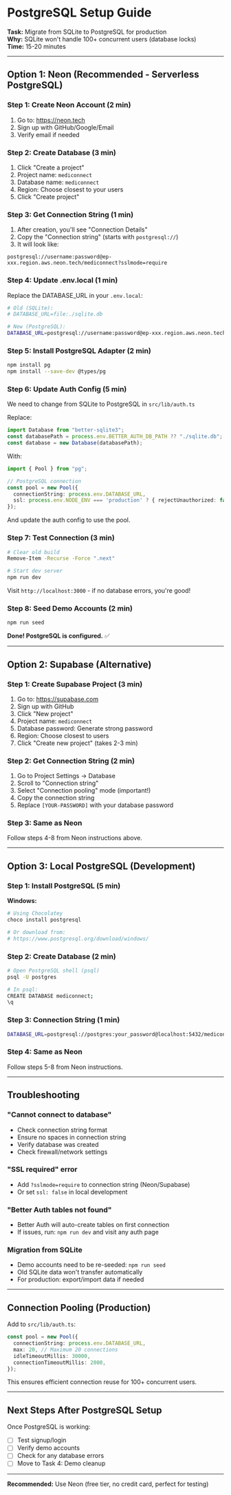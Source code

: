 # PostgreSQL Setup Guide

**Task:** Migrate from SQLite to PostgreSQL for production  
**Why:** SQLite won't handle 100+ concurrent users (database locks)  
**Time:** 15-20 minutes

---

## Option 1: Neon (Recommended - Serverless PostgreSQL)

### Step 1: Create Neon Account (2 min)
1. Go to: https://neon.tech
2. Sign up with GitHub/Google/Email
3. Verify email if needed

### Step 2: Create Database (3 min)
1. Click "Create a project"
2. Project name: `mediconnect`
3. Database name: `mediconnect`
4. Region: Choose closest to your users
5. Click "Create project"

### Step 3: Get Connection String (1 min)
1. After creation, you'll see "Connection Details"
2. Copy the "Connection string" (starts with `postgresql://`)
3. It will look like:
```
postgresql://username:password@ep-xxx.region.aws.neon.tech/mediconnect?sslmode=require
```

### Step 4: Update .env.local (1 min)
Replace the DATABASE_URL in your `.env.local`:

```bash
# Old (SQLite):
# DATABASE_URL=file:./sqlite.db

# New (PostgreSQL):
DATABASE_URL=postgresql://username:password@ep-xxx.region.aws.neon.tech/mediconnect?sslmode=require
```

### Step 5: Install PostgreSQL Adapter (2 min)
```bash
npm install pg
npm install --save-dev @types/pg
```

### Step 6: Update Auth Config (5 min)
We need to change from SQLite to PostgreSQL in `src/lib/auth.ts`

Replace:
```typescript
import Database from "better-sqlite3";
const databasePath = process.env.BETTER_AUTH_DB_PATH ?? "./sqlite.db";
const database = new Database(databasePath);
```

With:
```typescript
import { Pool } from "pg";

// PostgreSQL connection
const pool = new Pool({
  connectionString: process.env.DATABASE_URL,
  ssl: process.env.NODE_ENV === 'production' ? { rejectUnauthorized: false } : false,
});
```

And update the auth config to use the pool.

### Step 7: Test Connection (3 min)
```bash
# Clear old build
Remove-Item -Recurse -Force ".next"

# Start dev server
npm run dev
```

Visit `http://localhost:3000` - if no database errors, you're good!

### Step 8: Seed Demo Accounts (2 min)
```bash
npm run seed
```

**Done! PostgreSQL is configured.** ✅

---

## Option 2: Supabase (Alternative)

### Step 1: Create Supabase Project (3 min)
1. Go to: https://supabase.com
2. Sign up with GitHub
3. Click "New project"
4. Project name: `mediconnect`
5. Database password: Generate strong password
6. Region: Choose closest to users
7. Click "Create new project" (takes 2-3 min)

### Step 2: Get Connection String (2 min)
1. Go to Project Settings → Database
2. Scroll to "Connection string"
3. Select "Connection pooling" mode (important!)
4. Copy the connection string
5. Replace `[YOUR-PASSWORD]` with your database password

### Step 3: Same as Neon
Follow steps 4-8 from Neon instructions above.

---

## Option 3: Local PostgreSQL (Development)

### Step 1: Install PostgreSQL (5 min)
**Windows:**
```powershell
# Using Chocolatey
choco install postgresql

# Or download from:
# https://www.postgresql.org/download/windows/
```

### Step 2: Create Database (2 min)
```bash
# Open PostgreSQL shell (psql)
psql -U postgres

# In psql:
CREATE DATABASE mediconnect;
\q
```

### Step 3: Connection String (1 min)
```bash
DATABASE_URL=postgresql://postgres:your_password@localhost:5432/mediconnect
```

### Step 4: Same as Neon
Follow steps 5-8 from Neon instructions.

---

## Troubleshooting

### "Cannot connect to database"
- Check connection string format
- Ensure no spaces in connection string
- Verify database was created
- Check firewall/network settings

### "SSL required" error
- Add `?sslmode=require` to connection string (Neon/Supabase)
- Or set `ssl: false` in local development

### "Better Auth tables not found"
- Better Auth will auto-create tables on first connection
- If issues, run: `npm run dev` and visit any auth page

### Migration from SQLite
- Demo accounts need to be re-seeded: `npm run seed`
- Old SQLite data won't transfer automatically
- For production: export/import data if needed

---

## Connection Pooling (Production)

Add to `src/lib/auth.ts`:

```typescript
const pool = new Pool({
  connectionString: process.env.DATABASE_URL,
  max: 20, // Maximum 20 connections
  idleTimeoutMillis: 30000,
  connectionTimeoutMillis: 2000,
});
```

This ensures efficient connection reuse for 100+ concurrent users.

---

## Next Steps After PostgreSQL Setup

Once PostgreSQL is working:
- [ ] Test signup/login
- [ ] Verify demo accounts
- [ ] Check for any database errors
- [ ] Move to Task 4: Demo cleanup

---

**Recommended:** Use Neon (free tier, no credit card, perfect for testing)
